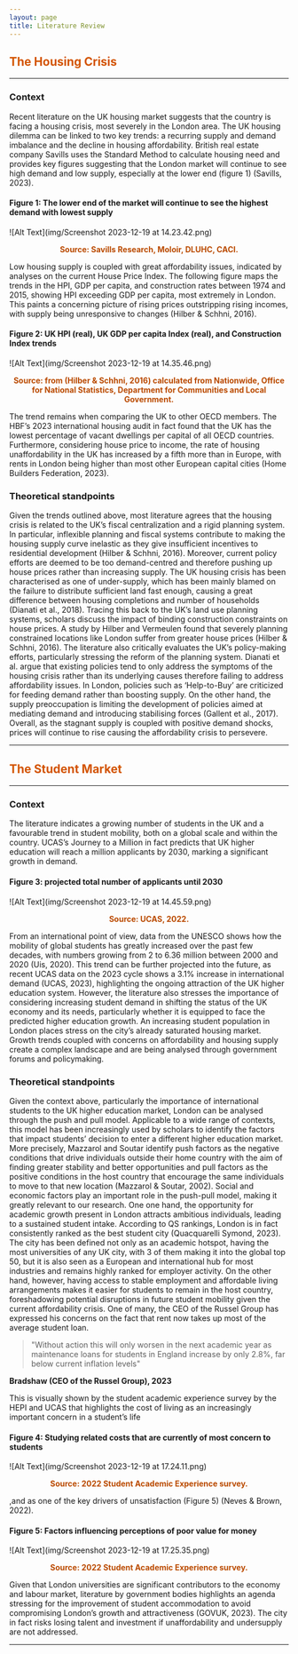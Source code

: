 ```yaml
---
layout: page
title: Literature Review
---
```

## <span style="color: #D35400 ;">The Housing Crisis</span>
---
### Context
Recent literature on the UK housing market suggests that the country is facing a housing crisis, most severely in the London area. The UK housing dilemma can be linked to two key trends: a recurring supply and demand imbalance and the decline in housing affordability. British real estate company Savills uses the Standard Method to calculate housing need and provides key figures suggesting that the London market will continue to see high demand and low supply, especially at the lower end (figure 1) (Savills, 2023).

#### Figure 1: The lower end of the market will continue to see the highest demand with lowest supply
![Alt Text](img/Screenshot 2023-12-19 at 14.23.42.png)
<p align="center"><strong><span style="color: #BA4A00;">Source: Savills Research, Moloir, DLUHC, CACI.</span></strong></p>

Low housing supply is coupled with great affordability issues, indicated by analyses on the current House Price Index. The following figure maps the trends in the HPI, GDP per capita, and construction rates between 1974 and 2015, showing HPI exceeding GDP per capita, most extremely in London. This paints a concerning picture of rising prices outstripping rising incomes, with supply being unresponsive to changes (Hilber & Schhni, 2016).

#### Figure 2: UK HPI (real), UK GDP per capita Index (real), and Construction Index trends
![Alt Text](img/Screenshot 2023-12-19 at 14.35.46.png)
<p align="center"><strong><span style="color: #BA4A00;">Source: from (Hilber & Schhni, 2016) calculated from Nationwide, Office for National Statistics, Department for Communities and Local Government.</span></strong></p>


The trend remains when comparing the UK to other OECD members. The HBF’s 2023 international housing audit in fact found that the UK has the lowest percentage of vacant dwellings per capital of all OECD countries. Furthermore, considering house price to income, the rate of housing unaffordability in the UK has increased by a fifth more than in Europe, with rents in London being higher than most other European capital cities (Home Builders Federation, 2023).

### Theoretical standpoints
Given the trends outlined above, most literature agrees that the housing crisis is related to the UK’s fiscal centralization and a rigid planning system. In particular, inflexible planning and fiscal systems contribute to making the housing supply curve inelastic as they give insufficient incentives to residential development (Hilber & Schhni, 2016). Moreover, current policy efforts are deemed to be too demand-centred and therefore pushing up house prices rather than increasing supply.
The UK housing crisis has been characterised as one of under-supply, which has been mainly blamed on the failure to distribute sufficient land fast enough, causing a great difference between housing completions and number of households (Dianati et al., 2018). Tracing this back to the UK’s land use planning systems, scholars discuss the impact of binding construction constraints on house prices. A study by Hilber and Vermeulen found that severely planning constrained locations like London suffer from greater house prices (Hilber & Schhni, 2016). 
The literature also critically evaluates the UK’s policy-making efforts, particularly stressing the reform of the planning system. Dianati et al. argue that existing policies tend to only address the symptoms of the housing crisis rather than its underlying causes therefore failing to address affordability issues. In London, policies such as ‘Help-to-Buy’ are criticized for feeding demand rather than boosting supply. On the other hand, the supply preoccupation is limiting the development of policies aimed at mediating demand and introducing stabilising forces (Gallent et al., 2017). Overall, as the stagnant supply is coupled with positive demand shocks, prices will continue to rise causing the affordability crisis to persevere.

---
## <span style="color: #D35400 ;">The Student Market</span>
---
### Context
The literature indicates a growing number of students in the UK and a favourable trend in student mobility, both on a global scale and within the country. UCAS’s Journey to a Million in fact predicts that UK higher education will reach a million applicants by 2030, marking a significant growth in demand.

#### Figure 3: projected total number of applicants until 2030
![Alt Text](img/Screenshot 2023-12-19 at 14.45.59.png)
<p align="center"><strong><span style="color: #BA4A00;">Source: UCAS, 2022.</span></strong></p>

From an international point of view, data from the UNESCO shows how the mobility of global students has greatly increased over the past few decades, with numbers growing from 2 to 6.36 million between 2000 and 2020 (Uis, 2020). This trend can be further projected into the future, as recent UCAS data on the 2023 cycle shows a 3.1% increase in international demand (UCAS, 2023), highlighting the ongoing attraction of the UK higher education system.
However, the literature also stresses the importance of considering increasing student demand in shifting the status of the UK economy and its needs, particularly whether it is equipped to face the predicted higher education growth. An increasing student population in London places stress on the city’s already saturated housing market. Growth trends coupled with concerns on affordability and housing supply create a complex landscape and are being analysed through government forums and policymaking.

### Theoretical standpoints
Given the context above, particularly the importance of international students to the UK higher education market, London can be analysed through the push and pull model. Applicable to a wide range of contexts, this model has been increasingly used by scholars to identify the factors that impact students’ decision to enter a different higher education market. More precisely, Mazzarol and Soutar identify push factors as the negative conditions that drive individuals outside their home country with the aim of finding greater stability and better opportunities and pull factors as the positive conditions in the host country that encourage the same individuals to move to that new location (Mazzarol & Soutar, 2002).
Social and economic factors play an important role in the push-pull model, making it greatly relevant to our research. One one hand, the opportunity for academic growth present in London attracts ambitious individuals, leading to a sustained student intake. According to QS rankings, London is in fact consistently ranked as the best student city (Quacquarelli Symond, 2023). The city has been defined not only as an academic hotspot, having the most universities of any UK city, with 3 of them making it into the global top 50, but it is also seen as a European and international hub for most industries and remains highly ranked for employer activity. On the other hand, however, having access to stable employment and affordable living arrangements makes it easier for students to remain in the host country, foreshadowing potential disruptions in future student mobility given the current affordability crisis. One of many, the CEO of the Russel Group has expressed his concerns on the fact that rent now takes up most of the average student loan.

> "Without action this will only worsen in the next academic year as maintenance loans for students in England increase by only 2.8%, far below current inflation levels"

**Bradshaw (CEO of the Russel Group), 2023**

This is visually shown by the student academic experience survey by the HEPI and UCAS that highlights the cost of living as an increasingly important concern in a student’s life 

#### Figure 4: Studying related costs that are currently of most concern to students
![Alt Text](img/Screenshot 2023-12-19 at 17.24.11.png)
<p align="center"><strong><span style="color: #BA4A00;">Source: 2022 Student Academic Experience survey.</span></strong></p>

,and as one of the key drivers of unsatisfaction (Figure 5) (Neves & Brown, 2022).

#### Figure 5: Factors influencing perceptions of poor value for money
![Alt Text](img/Screenshot 2023-12-19 at 17.25.35.png)
<p align="center"><strong><span style="color: #BA4A00;">Source: 2022 Student Academic Experience survey.</span></strong></p>

Given that London universities are significant contributors to the economy and labour market, literature by government bodies highlights an agenda stressing for the improvement of student accommodation to avoid compromising London’s growth and attractiveness (GOVUK, 2023). The city in fact risks losing talent and investment if unaffordability and undersupply are not addressed.

---
